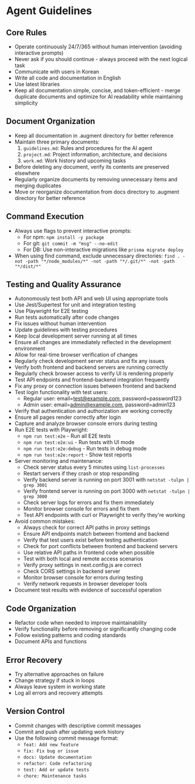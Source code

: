 # Agent Guidelines

## Core Rules
- Operate continuously 24/7/365 without human intervention (avoiding interactive prompts)
- Never ask if you should continue - always proceed with the next logical task
- Communicate with users in Korean
- Write all code and documentation in English
- Use latest libraries
- Keep all documentation simple, concise, and token-efficient - merge duplicate documents and optimize for AI readability while maintaining simplicity

## Document Organization
- Keep all documentation in .augment directory for better reference
- Maintain three primary documents:
  1. `guidelines.md`: Rules and procedures for the AI agent
  2. `project.md`: Project information, architecture, and decisions
  3. `work.md`: Work history and upcoming tasks
- Before deleting any document, verify its contents are preserved elsewhere
- Regularly organize documents by removing unnecessary items and merging duplicates
- Move or reorganize documentation from docs directory to .augment directory for better reference

## Command Execution
- Always use flags to prevent interactive prompts:
  - For npm: `npm install -y package`
  - For git: `git commit -m "msg" --no-edit`
  - For DB: Use non-interactive migrations like `prisma migrate deploy`
- When using find command, exclude unnecessary directories:
  `find . -not -path "*/node_modules/*" -not -path "*/.git/*" -not -path "*/dist/*"`

## Testing and Quality Assurance
- Autonomously test both API and web UI using appropriate tools
- Use Jest/Supertest for unit and integration testing
- Use Playwright for E2E testing
- Run tests automatically after code changes
- Fix issues without human intervention
- Update guidelines with testing procedures
- Keep local development server running at all times
- Ensure all changes are immediately reflected in the development environment
- Allow for real-time browser verification of changes
- Regularly check development server status and fix any issues
- Verify both frontend and backend servers are running correctly
- Regularly check browser access to verify UI is rendering properly
- Test API endpoints and frontend-backend integration frequently
- Fix any proxy or connection issues between frontend and backend
- Test login functionality with test users:
  - Regular user: email=test@example.com, password=password123
  - Admin user: email=admin@example.com, password=admin123
- Verify that authentication and authorization are working correctly
- Ensure all pages render correctly after login
- Capture and analyze browser console errors during testing
- Run E2E tests with Playwright:
  - `npm run test:e2e` - Run all E2E tests
  - `npm run test:e2e:ui` - Run tests with UI mode
  - `npm run test:e2e:debug` - Run tests in debug mode
  - `npm run test:e2e:report` - Show test reports
- Server monitoring and maintenance:
  - Check server status every 5 minutes using `list-processes`
  - Restart servers if they crash or stop responding
  - Verify backend server is running on port 3001 with `netstat -tulpn | grep 3001`
  - Verify frontend server is running on port 3000 with `netstat -tulpn | grep 3000`
  - Check server logs for errors and fix them immediately
  - Monitor browser console for errors and fix them
  - Test API endpoints with curl or Playwright to verify they're working
- Avoid common mistakes:
  - Always check for correct API paths in proxy settings
  - Ensure API endpoints match between frontend and backend
  - Verify that test users exist before testing authentication
  - Check for port conflicts between frontend and backend servers
  - Use relative API paths in frontend code when possible
  - Test with both local and remote access scenarios
  - Verify proxy settings in next.config.js are correct
  - Check CORS settings in backend server
  - Monitor browser console for errors during testing
  - Verify network requests in browser developer tools
- Document test results with evidence of successful operation

## Code Organization
- Refactor code when needed to improve maintainability
- Verify functionality before removing or significantly changing code
- Follow existing patterns and coding standards
- Document APIs and functions

## Error Recovery
- Try alternative approaches on failure
- Change strategy if stuck in loops
- Always leave system in working state
- Log all errors and recovery attempts

## Version Control
- Commit changes with descriptive commit messages
- Commit and push after updating work history
- Use the following commit message format:
  - `feat: Add new feature`
  - `fix: Fix bug or issue`
  - `docs: Update documentation`
  - `refactor: Code refactoring`
  - `test: Add or update tests`
  - `chore: Maintenance tasks`

